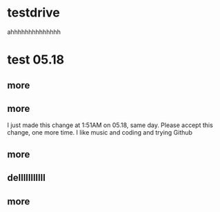 # testdrive



ahhhhhhhhhhhhhh


# test 05.18
## more
## more
I just made this change at 1:51AM on 05.18, same day. Please accept this change, one more time.
I like music and coding and trying Github
## more
## delllllllllll
## more
